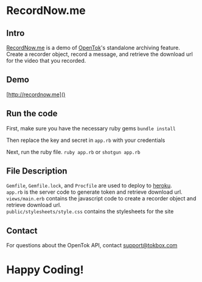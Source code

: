 RecordNow.me
===========================

## Intro
[RecordNow.me](http://RecordNow.me) is a demo of [OpenTok](http://tokbox.com)'s standalone archiving feature. Create a recorder object, record a message, and retrieve the download url for the video that you recorded.

## Demo
[http://recordnow.me]()

## Run the code
First, make sure you have the necessary ruby gems
`bundle install`

Then replace the key and secret in `app.rb` with your credentials

Next, run the ruby file. 
`ruby app.rb` or `shotgun app.rb`  

## File Description
`Gemfile`, `Gemfile.lock`, and `Procfile` are used to deploy to [heroku](http://heroku.com).  
`app.rb` is the server code to generate token and retrieve download url.  
`views/main.erb` contains the javascript code to create a recorder object and retrieve download url.  
`public/stylesheets/style.css` contains the stylesheets for the site  

## Contact
For questions about the OpenTok API, contact [support@tokbox.com](mailto:support@tokbox.com)

# Happy Coding!

